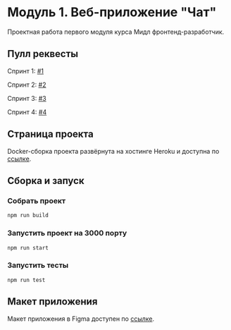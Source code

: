 
# Модуль 1. Веб-приложение "Чат"
Проектная работа первого модуля курса Мидл фронтенд-разработчик. 

## Пулл реквесты
Спринт 1: [#1](https://github.com/lastmarsch/middle.messenger.praktikum.yandex/pull/1)

Спринт 2: [#2](https://github.com/lastmarsch/middle.messenger.praktikum.yandex/pull/2)

Спринт 3: [#3](https://github.com/lastmarsch/middle.messenger.praktikum.yandex/pull/3)

Спринт 4: [#4](https://github.com/lastmarsch/middle.messenger.praktikum.yandex/pull/4)

## Страница проекта

Docker-сборка проекта развёрнута на хостинге Heroku и доступна по [ссылке](https://yp-chat-lastmarsch.herokuapp.com/).

  
## Сборка и запуск
### Собрать проект
    npm run build
### Запустить проект на 3000 порту
    npm run start
### Запустить тесты
    npm run test

## Макет приложения
Макет приложения в Figma доступен по [ссылке](https://www.figma.com/file/eHfq7ZtG4fSTdFIG8UYS3x/Messenger?node-id=0:1).
